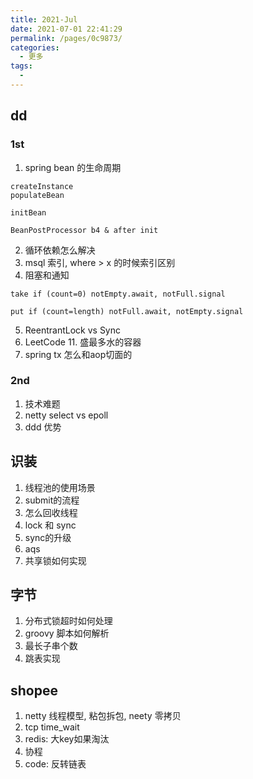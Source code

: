 ```yaml
---
title: 2021-Jul
date: 2021-07-01 22:41:29
permalink: /pages/0c9873/
categories:
  - 更多
tags:
  - 
---
```

## dd
### 1st
1. spring bean 的生命周期
```
createInstance
populateBean

initBean

BeanPostProcessor b4 & after init
```
2. 循环依赖怎么解决
3. msql 索引, where > x 的时候索引区别
4. 阻塞和通知
```
take if (count=0) notEmpty.await, notFull.signal

put if (count=length) notFull.await, notEmpty.signal 
```
5. ReentrantLock vs Sync
6. LeetCode 11. 盛最多水的容器
7. spring tx 怎么和aop切面的


### 2nd
1. 技术难题
2. netty select vs epoll
3. ddd 优势

## 识装
1. 线程池的使用场景
2. submit的流程
3. 怎么回收线程
4. lock 和 sync
5. sync的升级
6. aqs
7. 共享锁如何实现
## 字节
1. 分布式锁超时如何处理
2. groovy 脚本如何解析
3. 最长子串个数
4. 跳表实现

## shopee
1. netty 线程模型, 粘包拆包, neety 零拷贝
2. tcp time_wait
3. redis: 大key如果淘汰
4. 协程
5. code: 反转链表




